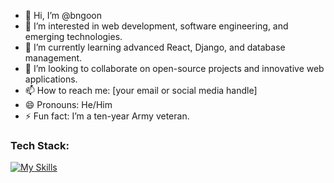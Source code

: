 - 👋 Hi, I’m @bngoon
- 👀 I’m interested in web development, software engineering, and emerging technologies.
- 🌱 I’m currently learning advanced React, Django, and database management.
- 💞️ I’m looking to collaborate on open-source projects and innovative web applications.
- 📫 How to reach me: [your email or social media handle]
- 😄 Pronouns: He/Him
- ⚡ Fun fact: I’m a ten-year Army veteran.

### Tech Stack:
[![My Skills](https://skillicons.dev/icons?i=js,html,css,react,mongodb,postgres,mysql,express,nodejs,docker,django,python,figma&theme=light)](https://skillicons.dev)
